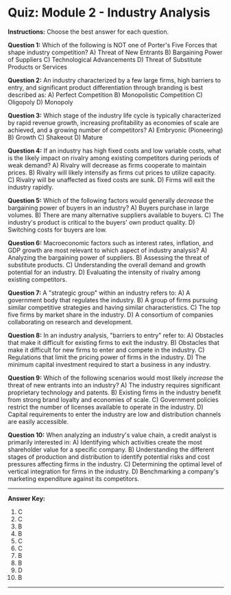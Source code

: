 # Quiz: Module 2 - Industry Analysis

**Instructions:** Choose the best answer for each question.

**Question 1:**
Which of the following is NOT one of Porter's Five Forces that shape industry competition?
A) Threat of New Entrants
B) Bargaining Power of Suppliers
C) Technological Advancements
D) Threat of Substitute Products or Services

**Question 2:**
An industry characterized by a few large firms, high barriers to entry, and significant product differentiation through branding is best described as:
A) Perfect Competition
B) Monopolistic Competition
C) Oligopoly
D) Monopoly

**Question 3:**
Which stage of the industry life cycle is typically characterized by rapid revenue growth, increasing profitability as economies of scale are achieved, and a growing number of competitors?
A) Embryonic (Pioneering)
B) Growth
C) Shakeout
D) Mature

**Question 4:**
If an industry has high fixed costs and low variable costs, what is the likely impact on rivalry among existing competitors during periods of weak demand?
A) Rivalry will decrease as firms cooperate to maintain prices.
B) Rivalry will likely intensify as firms cut prices to utilize capacity.
C) Rivalry will be unaffected as fixed costs are sunk.
D) Firms will exit the industry rapidly.

**Question 5:**
Which of the following factors would generally *decrease* the bargaining power of buyers in an industry?
A) Buyers purchase in large volumes.
B) There are many alternative suppliers available to buyers.
C) The industry's product is critical to the buyers' own product quality.
D) Switching costs for buyers are low.

**Question 6:**
Macroeconomic factors such as interest rates, inflation, and GDP growth are most relevant to which aspect of industry analysis?
A) Analyzing the bargaining power of suppliers.
B) Assessing the threat of substitute products.
C) Understanding the overall demand and growth potential for an industry.
D) Evaluating the intensity of rivalry among existing competitors.

**Question 7:**
A "strategic group" within an industry refers to:
A) A government body that regulates the industry.
B) A group of firms pursuing similar competitive strategies and having similar characteristics.
C) The top five firms by market share in the industry.
D) A consortium of companies collaborating on research and development.

**Question 8:**
In an industry analysis, "barriers to entry" refer to:
A) Obstacles that make it difficult for existing firms to exit the industry.
B) Obstacles that make it difficult for new firms to enter and compete in the industry.
C) Regulations that limit the pricing power of firms in the industry.
D) The minimum capital investment required to start a business in any industry.

**Question 9:**
Which of the following scenarios would most likely *increase* the threat of new entrants into an industry?
A) The industry requires significant proprietary technology and patents.
B) Existing firms in the industry benefit from strong brand loyalty and economies of scale.
C) Government policies restrict the number of licenses available to operate in the industry.
D) Capital requirements to enter the industry are low and distribution channels are easily accessible.

**Question 10:**
When analyzing an industry's value chain, a credit analyst is primarily interested in:
A) Identifying which activities create the most shareholder value for a specific company.
B) Understanding the different stages of production and distribution to identify potential risks and cost pressures affecting firms in the industry.
C) Determining the optimal level of vertical integration for firms in the industry.
D) Benchmarking a company's marketing expenditure against its competitors.

---
**Answer Key:**
1.  C
2.  C
3.  B
4.  B
5.  C
6.  C
7.  B
8.  B
9.  D
10. B
---
